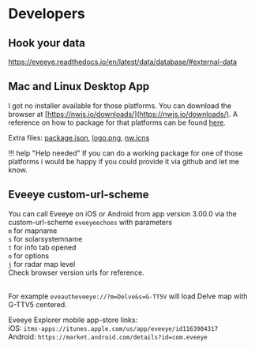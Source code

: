 # Developers

## Hook your data
https://eveeye.readthedocs.io/en/latest/data/database/#external-data

## Mac and Linux Desktop App
I got no installer available for those platforms. You can download the browser at [https://nwjs.io/downloads/](https://nwjs.io/downloads/). 
A reference on how to package for that platforms can be found [here](http://docs.nwjs.io/en/latest/For%20Users/Package%20and%20Distribute/#platform-specific-steps).

Extra files: [package.json](https://www.dropbox.com/s/0knpy9bi84dp7ay/package.json?dl=0), [logo.png](https://www.dropbox.com/s/b9adylfp2x1fmw6/logo.png?dl=0), [nw.icns](https://www.dropbox.com/s/0u6pfn6qkm33u5t/nw.icns?dl=0)

!!! help "Help needed"
    If you can do a working package for one of those platforms i would be happy if you could provide it via github and let me know.
    
## Eveeye custom-url-scheme
You can call Eveeye on iOS or Android from app version 3.00.0 via the custom-url-scheme `eveeyeechoes` with parameters <br>
`m` for mapname<br>
`s` for solarsystemname<br>
`t` for info tab opened <br>
`o` for options<br>
`j` for radar map level <br>
Check browser version urls for reference.<br><br>

For example `eveautheveeye://?m=Delve&s=G-TT5V` will load Delve map with G-TTV5 centered. 

Eveeye Explorer mobile app-store links:<br>
iOS: `itms-apps://itunes.apple.com/us/app/eveeye/id1163904317`<br>
Android: `https://market.android.com/details?id=com.eveeye`

<!--stackedit_data:
eyJoaXN0b3J5IjpbLTM4OTQyNDExLDY3NDk2NDEsLTIwNzg3OD
IxMjgsLTE1MTA3Nzc1MCwyNzczOTc0NjYsLTEzMjQ2MTY0Myw2
MTAyOTg4ODYsMjA1MzUyNDkwMCw0MzA3NDA2NzAsLTI2MTExMD
c5NF19
-->